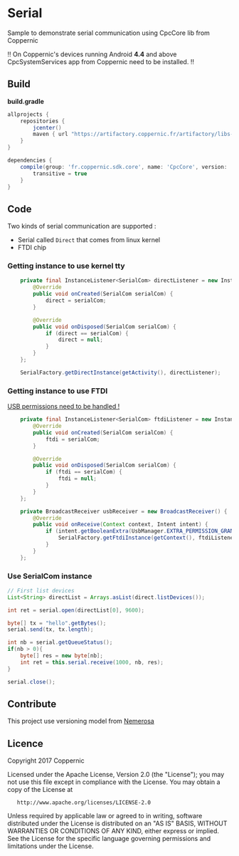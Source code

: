 Serial
======

Sample to demonstrate serial communication using CpcCore lib from Coppernic

:bangbang: On Coppernic's devices running Android **4.4** and above CpcSystemServices app from Coppernic need to be installed. :bangbang:

Build
-----

**build.gradle**

```groovy
allprojects {
    repositories {
        jcenter()
        maven { url "https://artifactory.coppernic.fr/artifactory/libs-release" }
    }
}

dependencies {
    compile(group: 'fr.coppernic.sdk.core', name: 'CpcCore', version: '1.0.1', ext: 'aar') {
        transitive = true
    }
}
```

Code
----

Two kinds of serial communication are supported :

  * Serial called `Direct` that comes from linux kernel
  * FTDI chip

### Getting instance to use kernel tty

```java
    private final InstanceListener<SerialCom> directListener = new InstanceListener<SerialCom>() {
        @Override
        public void onCreated(SerialCom serialCom) {
            direct = serialCom;
        }

        @Override
        public void onDisposed(SerialCom serialCom) {
            if (direct == serialCom) {
                direct = null;
            }
        }
    };

    SerialFactory.getDirectInstance(getActivity(), directListener);
```

### Getting instance to use FTDI

[USB permissions need to be handled !](https://developer.android.com/guide/topics/connectivity/usb/host.html)

```java
    private final InstanceListener<SerialCom> ftdiListener = new InstanceListener<SerialCom>() {
        @Override
        public void onCreated(SerialCom serialCom) {
            ftdi = serialCom;
        }

        @Override
        public void onDisposed(SerialCom serialCom) {
            if (ftdi == serialCom) {
                ftdi = null;
            }
        }
    };

    private BroadcastReceiver usbReceiver = new BroadcastReceiver() {
        @Override
        public void onReceive(Context context, Intent intent) {
            if (intent.getBooleanExtra(UsbManager.EXTRA_PERMISSION_GRANTED, false)) {
                SerialFactory.getFtdiInstance(getContext(), ftdiListener);
            }
        }
    };


```

### Use SerialCom instance

```java
// First list devices
List<String> directList = Arrays.asList(direct.listDevices());

int ret = serial.open(directList[0], 9600);

byte[] tx = "hello".getBytes();
serial.send(tx, tx.length);

int nb = serial.getQueueStatus();
if(nb > 0){
    byte[] res = new byte[nb];
    int ret = this.serial.receive(1000, nb, res);
}

serial.close();
```

Contribute
----------

This project use versioning model from [Nemerosa](https://github.com/nemerosa/versioning)

Licence
-------

Copyright 2017 Coppernic

   Licensed under the Apache License, Version 2.0 (the "License");
   you may not use this file except in compliance with the License.
   You may obtain a copy of the License at

       http://www.apache.org/licenses/LICENSE-2.0

   Unless required by applicable law or agreed to in writing, software
   distributed under the License is distributed on an "AS IS" BASIS,
   WITHOUT WARRANTIES OR CONDITIONS OF ANY KIND, either express or implied.
   See the License for the specific language governing permissions and
   limitations under the License.
